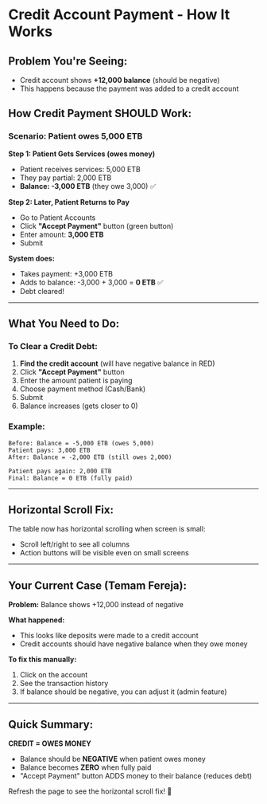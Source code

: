 # Credit Account Payment - How It Works

## Problem You're Seeing:
- Credit account shows **+12,000 balance** (should be negative)
- This happens because the payment was added to a credit account

## How Credit Payment SHOULD Work:

### Scenario: Patient owes 5,000 ETB

**Step 1: Patient Gets Services (owes money)**
- Patient receives services: 5,000 ETB
- They pay partial: 2,000 ETB
- **Balance: -3,000 ETB** (they owe 3,000) ✅

**Step 2: Later, Patient Returns to Pay**
- Go to Patient Accounts
- Click **"Accept Payment"** button (green button)
- Enter amount: **3,000 ETB**
- Submit

**System does:**
- Takes payment: +3,000 ETB
- Adds to balance: -3,000 + 3,000 = **0 ETB** ✅
- Debt cleared!

---

## What You Need to Do:

### To Clear a Credit Debt:

1. **Find the credit account** (will have negative balance in RED)
2. Click **"Accept Payment"** button
3. Enter the amount patient is paying
4. Choose payment method (Cash/Bank)
5. Submit
6. Balance increases (gets closer to 0)

### Example:
```
Before: Balance = -5,000 ETB (owes 5,000)
Patient pays: 3,000 ETB
After: Balance = -2,000 ETB (still owes 2,000)

Patient pays again: 2,000 ETB
Final: Balance = 0 ETB (fully paid)
```

---

## Horizontal Scroll Fix:

The table now has horizontal scrolling when screen is small:
- Scroll left/right to see all columns
- Action buttons will be visible even on small screens

---

## Your Current Case (Temam Fereja):

**Problem:** Balance shows +12,000 instead of negative

**What happened:**
- This looks like deposits were made to a credit account
- Credit accounts should have negative balance when they owe money

**To fix this manually:**
1. Click on the account
2. See the transaction history
3. If balance should be negative, you can adjust it (admin feature)

---

## Quick Summary:

**CREDIT = OWES MONEY**
- Balance should be **NEGATIVE** when patient owes money
- Balance becomes **ZERO** when fully paid
- "Accept Payment" button ADDS money to their balance (reduces debt)

Refresh the page to see the horizontal scroll fix! 📱

